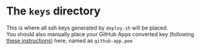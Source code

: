 # The `keys` directory

This is where all ssh keys generated by `deploy.sh` will be placed.  
You should also manually place your GitHub Apps converted key (following [these instructions](https://docs.cloudbees.com/docs/cloudbees-ci/latest/cloud-admin-guide/github-app-auth)) 
here, named as `github-app.pem` 
